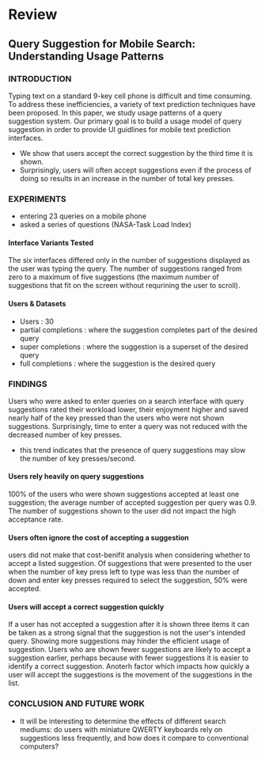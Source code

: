 # Review
## Query Suggestion for Mobile Search: Understanding Usage Patterns

### INTRODUCTION
Typing text on a standard 9-key cell phone is difficult and time consuming.
To address these inefficiencies, a variety of text prediction techniques have been proposed.
In this paper, we study usage patterns of a query suggestion system.
Our primary goal is to build a usage model of query suggestion in order to provide UI guidlines for mobile text prediction interfaces.
- We show that users accept the correct suggestion by the third time it is shown.
- Surprisingly, users will often accept suggestions even if the process of doing so results in an increase in the number of total key presses.

### EXPERIMENTS
- entering 23 queries on a mobile phone
- asked a series of questions (NASA-Task Load Index)

#### Interface Variants Tested
The six interfaces differed only in the number of suggestions displayed as the user was typing the query.
The number of suggestions ranged from zero to a maximum of five suggestions (the maximum number of suggestions that fit on the screen without requrining the user to scroll).

#### Users & Datasets
- Users : 30
- partial completions : where the suggestion completes part of the desired query
- super completions : where the suggestion is a superset of the desired query
- full completions :  where the suggestion is the desired query

### FINDINGS
Users who were asked to enter queries on a search interface with query suggestions rated their workload lower, their enjoyment higher and saved nearly half of the key pressed than the users who were not shown suggestions.
Surprisingly, time to enter a query was not reduced with the decreased number of key presses.
- this trend indicates that the presence of query suggestions may slow the number of key presses/second.

#### Users rely heavily on query suggestions
100% of the users who were shown suggestions accepted at least one suggestion; the average number of accepted suggestion per query was 0.9.
The number of suggestions shown to the user did not impact the high acceptance rate.

#### Users often ignore the cost of accepting a suggestion
users did not make that cost-benifit analysis when considering whether to accept a listed suggestion.
Of suggestions that were presented to the user when the number of key press left to type was less than the number of down and enter key presses required to select the suggestion, 50% were accepted.

#### Users will accept a correct suggestion quickly
If a user has not accepted a suggestion after it is shown three items it can be taken as a strong signal that the suggestion is not the user's intended query.
Showing more suggestions may hinder the efficient usage of suggestion.
Users who are shown fewer suggestions are likely to accept a suggestion earlier, perhaps because with fewer suggestions it is easier to identify a correct suggestion.
Anoterh factor which impacts how quickly a user will accept the suggestions is the movement of the suggestions in the list.

### CONCLUSION AND FUTURE WORK
- It will be interesting to determine the effects of different search mediums: do users with miniature QWERTY keyboards rely on suggestions less frequently, and how does it compare to conventional computers? 
